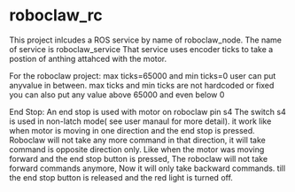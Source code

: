 # roboclaw_rc

This project inlcudes a ROS service by name of roboclaw_node. The name of service is roboclaw_service
That service uses encoder ticks to take a postion of anthing attahced with the motor. 

For the roboclaw project: max ticks=65000 and min ticks=0
  user can put anyvalue in between.
  max ticks and min ticks are not hardcoded or fixed you can also put any value above 65000 and even below 0
  

End Stop:
  An end stop is used with motor on roboclaw pin s4
  The switch s4 is used in non-latch mode( see user manaul for more detail). 
  it work like when motor is moving in one direction and the end stop is pressed. 
  Roboclaw will not take any more command in that direction, it will take command is opposite direction only.
  Like when the motor was moving forward and the end stop button is pressed, The roboclaw will not take forward commands anymore,
  Now it will only take backward commands. till the end stop button is released and the red light is turned off.
